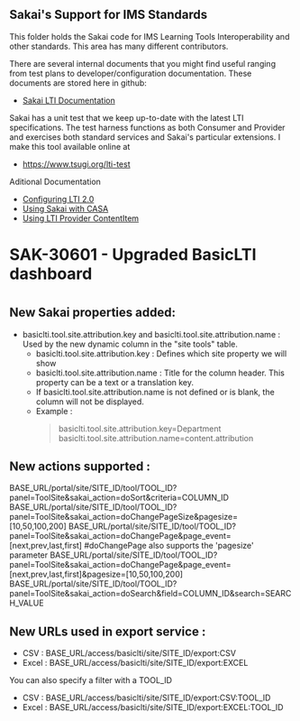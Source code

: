 Sakai's Support for IMS Standards
---------------------------------

This folder holds the Sakai code for IMS Learning Tools Interoperability and other standards.
This area has many different contributors.  

There are several internal documents that you might find useful ranging from test plans to developer/configuration
documentation.  These documents are stored here in github:

* [Sakai LTI Documentation](https://github.com/sakaiproject/sakai/tree/master/basiclti/basiclti-docs/resources/docs)

Sakai has a unit test that we keep up-to-date with the latest LTI specifications.  The 
test harness functions as both Consumer and Provider and exercises both standard services 
and Sakai's particular extensions.  I make this tool available online at

* https://www.tsugi.org/lti-test

Aditional Documentation

* [Configuring LTI 2.0](docs/LTI2.md)
* [Using Sakai with CASA](docs/CASA.md)
* [Using LTI Provider ContentItem](docs/CONTENTITEM.md)

# ######################################################
# SAK-30601 - Upgraded BasicLTI dashboard
# ######################################################
New Sakai properties added:
--------------------------------------------------------------------------------
* basiclti.tool.site.attribution.key and basiclti.tool.site.attribution.name : Used by the new dynamic column in the "site tools" table.
  - basiclti.tool.site.attribution.key : Defines which site property we will show
  - basiclti.tool.site.attribution.name : Title for the column header. This property can be a text or a translation key.
  - If basiclti.tool.site.attribution.name is not defined or is blank, the column will not be displayed.
  - Example :
    > basiclti.tool.site.attribution.key=Department
    > basiclti.tool.site.attribution.name=content.attribution


New actions supported :
--------------------------------------------------------------------------------
BASE_URL/portal/site/SITE_ID/tool/TOOL_ID?panel=ToolSite&sakai_action=doSort&criteria=COLUMN_ID
BASE_URL/portal/site/SITE_ID/tool/TOOL_ID?panel=ToolSite&sakai_action=doChangePageSize&pagesize=[10,50,100,200]
BASE_URL/portal/site/SITE_ID/tool/TOOL_ID?panel=ToolSite&sakai_action=doChangePage&page_event=[next,prev,last,first]
#doChangePage also supports the 'pagesize' parameter
BASE_URL/portal/site/SITE_ID/tool/TOOL_ID?panel=ToolSite&sakai_action=doChangePage&page_event=[next,prev,last,first]&pagesize=[10,50,100,200]
BASE_URL/portal/site/SITE_ID/tool/TOOL_ID?panel=ToolSite&sakai_action=doSearch&field=COLUMN_ID&search=SEARCH_VALUE

New URLs used in export service :
--------------------------------------------------------------------------------
- CSV : BASE_URL/access/basiclti/site/SITE_ID/export:CSV
- Excel : BASE_URL/access/basiclti/site/SITE_ID/export:EXCEL

You can also specify a filter with a TOOL_ID
- CSV : BASE_URL/access/basiclti/site/SITE_ID/export:CSV:TOOL_ID
- Excel : BASE_URL/access/basiclti/site/SITE_ID/export:EXCEL:TOOL_ID
